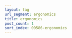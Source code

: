 ```yaml
---
layout: tag
url_segment: ergonomics
title: ergonomics
post_count: 1
sort_index: 00586-ergonomics
---
```

